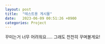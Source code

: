 ```yaml
---
layout: post
title:  "테스트용 게시물"
date:   2023-06-09 00:51:26 +0900
categories: Project
---
```

꾸미는거 너무 어려워요.....
그래도 천천히 꾸며볼게요!